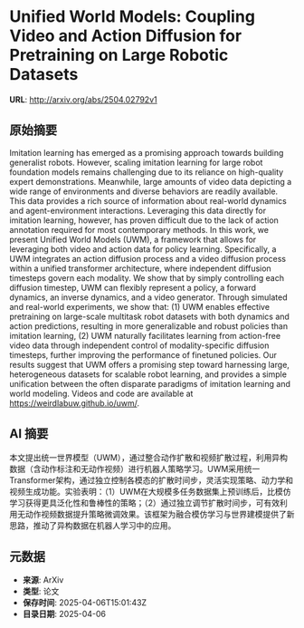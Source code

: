 # Unified World Models: Coupling Video and Action Diffusion for Pretraining on Large Robotic Datasets

**URL**: http://arxiv.org/abs/2504.02792v1

## 原始摘要

Imitation learning has emerged as a promising approach towards building
generalist robots. However, scaling imitation learning for large robot
foundation models remains challenging due to its reliance on high-quality
expert demonstrations. Meanwhile, large amounts of video data depicting a wide
range of environments and diverse behaviors are readily available. This data
provides a rich source of information about real-world dynamics and
agent-environment interactions. Leveraging this data directly for imitation
learning, however, has proven difficult due to the lack of action annotation
required for most contemporary methods. In this work, we present Unified World
Models (UWM), a framework that allows for leveraging both video and action data
for policy learning. Specifically, a UWM integrates an action diffusion process
and a video diffusion process within a unified transformer architecture, where
independent diffusion timesteps govern each modality. We show that by simply
controlling each diffusion timestep, UWM can flexibly represent a policy, a
forward dynamics, an inverse dynamics, and a video generator. Through simulated
and real-world experiments, we show that: (1) UWM enables effective pretraining
on large-scale multitask robot datasets with both dynamics and action
predictions, resulting in more generalizable and robust policies than imitation
learning, (2) UWM naturally facilitates learning from action-free video data
through independent control of modality-specific diffusion timesteps, further
improving the performance of finetuned policies. Our results suggest that UWM
offers a promising step toward harnessing large, heterogeneous datasets for
scalable robot learning, and provides a simple unification between the often
disparate paradigms of imitation learning and world modeling. Videos and code
are available at https://weirdlabuw.github.io/uwm/.


## AI 摘要

本文提出统一世界模型（UWM），通过整合动作扩散和视频扩散过程，利用异构数据（含动作标注和无动作视频）进行机器人策略学习。UWM采用统一Transformer架构，通过独立控制各模态的扩散时间步，灵活实现策略、动力学和视频生成功能。实验表明：（1）UWM在大规模多任务数据集上预训练后，比模仿学习获得更具泛化性和鲁棒性的策略；（2）通过独立调节扩散时间步，可有效利用无动作视频数据提升策略微调效果。该框架为融合模仿学习与世界建模提供了新思路，推动了异构数据在机器人学习中的应用。

## 元数据

- **来源**: ArXiv
- **类型**: 论文
- **保存时间**: 2025-04-06T15:01:43Z
- **目录日期**: 2025-04-06
